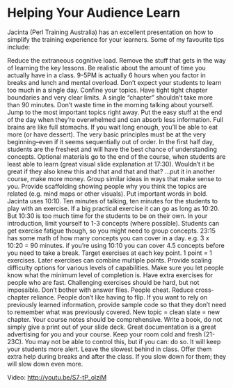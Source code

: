 # Helping Your Audience Learn

Jacinta (Perl Training Australia) has an excellent presentation on how to simplify the training experience for your learners. Some of my favourite tips include:

Reduce the extraneous cognitive load. Remove the stuff that gets in the way of learning the key lessons.
Be realistic about the amount of time you actually have in a class. 9-5PM is actually 6 hours when you factor in breaks and lunch and mental overload.
Don’t expect your students to learn too much in a single day. Confine your topics. Have tight tight chapter boundaries and very clear limits. A single “chapter” shouldn’t take more than 90 minutes.
Don’t waste time in the morning talking about yourself. Jump to the most important topics right away. Put the easy stuff at the end of the day when they’re overwhelmed and can absorb less information.
Full brains are like full stomachs. If you wait long enough, you’ll be able to eat more (or have dessert).
The very basic principles must be at the very beginning–even if it seems sequentially out of order. In the first half day, students are the freshest and will have the best chance of understanding concepts.
Optional materials go to the end of the course, when students are least able to learn (great visual slide explanation at 17:30).
Wouldn’t it be great if they also knew this and that and that and that? …put it in another course, make more money.
Group similar ideas in ways that make sense to you. Provide scaffolding showing people why you think the topics are related (e.g. mind maps or other visuals). Put important words in bold.
Jacinta uses 10:10. Ten minutes of talking, ten minutes for the students to play with an exercise. If a big practical exercise it can go as long as 10:20. But 10:30 is too much time for the students to be on their own.
In your introduction, limit yourself to 1-3 concepts (where possible). Students can get exercise fatigue though, so  you might need to group concepts. 23:15 has some math of how many concepts you can cover in a day. e.g. 3 x 10:20 = 90 minutes. if you’re using 10:10 you can cover 4.5 concepts before you need to take a break.
Target exercises at each key point. 1 point = 1 exercises. Later exercises can combine multiple points.
Provide scaling difficulty options for various levels of capabilities. Make sure you let people know what the minimum level of completion is. Have extra exercises for people who are fast. Challenging exercises should be hard, but not impossible. Don’t bother with answer files. People cheat.
Reduce cross-chapter reliance. People don’t like having to flip. If you want to rely on previously learned information, provide sample code so that they don’t need to remember what was previously covered.
New topic = clean slate = new chapter.
Your course notes should be comprehensive. Write a book, do not simply give a print out of your slide deck. Great documentation is a great advertising for you and your course.
Keep your room cold and fresh (21-23C). You may not be able to control this, but if you can: do so. It will keep your students more alert.
Leave the slowest behind in class. Offer them extra help during breaks and after the class. If you slow down for them; they will slow down even more.

Video: http://youtu.be/S7-tP_olziM
